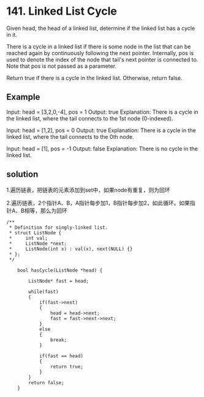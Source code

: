 # 141. Linked List Cycle

Given head, the head of a linked list, determine if the linked list has a cycle in it.

There is a cycle in a linked list if there is some node in the list that can be reached again by continuously following the next pointer. Internally, pos is used to denote the index of the node that tail's next pointer is connected to. Note that pos is not passed as a parameter.

Return true if there is a cycle in the linked list. Otherwise, return false.

## Example

Input: head = [3,2,0,-4], pos = 1
Output: true
Explanation: There is a cycle in the linked list, where the tail connects to the 1st node (0-indexed).

Input: head = [1,2], pos = 0
Output: true
Explanation: There is a cycle in the linked list, where the tail connects to the 0th node.

Input: head = [1], pos = -1
Output: false
Explanation: There is no cycle in the linked list.

## solution

1.遍历链表，把链表的元素添加到set中，如果node有重复，则为回环

2.遍历链表，2个指针A、B，A指针每步加1，B指针每步加2，如此循环。如果指针A、B相等，那么为回环

```
/**
 * Definition for singly-linked list.
 * struct ListNode {
 *     int val;
 *     ListNode *next;
 *     ListNode(int x) : val(x), next(NULL) {}
 * };
 */
 
    bool hasCycle(ListNode *head) {
       
        ListNode* fast = head;
        
        while(fast)
        {
            if(fast->next)
            {
                head = head->next;  
                fast = fast->next->next;
            }
            else
            {
                break;
            }
            
            if(fast == head)
            {
                return true;
            }
        }
        return false;
    }
```